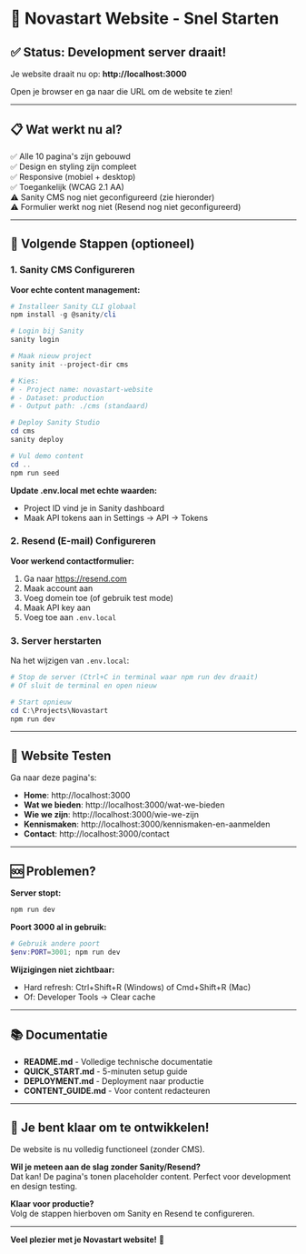 # 🚀 Novastart Website - Snel Starten

## ✅ Status: Development server draait!

Je website draait nu op: **http://localhost:3000**

Open je browser en ga naar die URL om de website te zien!

---

## 📋 Wat werkt nu al?

✅ Alle 10 pagina's zijn gebouwd  
✅ Design en styling zijn compleet  
✅ Responsive (mobiel + desktop)  
✅ Toegankelijk (WCAG 2.1 AA)  
⚠️ Sanity CMS nog niet geconfigureerd (zie hieronder)  
⚠️ Formulier werkt nog niet (Resend nog niet geconfigureerd)

---

## 🔧 Volgende Stappen (optioneel)

### 1. Sanity CMS Configureren

**Voor echte content management:**

```powershell
# Installeer Sanity CLI globaal
npm install -g @sanity/cli

# Login bij Sanity
sanity login

# Maak nieuw project
sanity init --project-dir cms

# Kies:
# - Project name: novastart-website  
# - Dataset: production
# - Output path: ./cms (standaard)

# Deploy Sanity Studio
cd cms
sanity deploy

# Vul demo content
cd ..
npm run seed
```

**Update .env.local met echte waarden:**
- Project ID vind je in Sanity dashboard
- Maak API tokens aan in Settings → API → Tokens

### 2. Resend (E-mail) Configureren

**Voor werkend contactformulier:**

1. Ga naar https://resend.com
2. Maak account aan
3. Voeg domein toe (of gebruik test mode)
4. Maak API key aan
5. Voeg toe aan `.env.local`

### 3. Server herstarten

Na het wijzigen van `.env.local`:

```powershell
# Stop de server (Ctrl+C in terminal waar npm run dev draait)
# Of sluit de terminal en open nieuw

# Start opnieuw
cd C:\Projects\Novastart
npm run dev
```

---

## 📱 Website Testen

Ga naar deze pagina's:

- **Home**: http://localhost:3000
- **Wat we bieden**: http://localhost:3000/wat-we-bieden
- **Wie we zijn**: http://localhost:3000/wie-we-zijn
- **Kennismaken**: http://localhost:3000/kennismaken-en-aanmelden
- **Contact**: http://localhost:3000/contact

---

## 🆘 Problemen?

**Server stopt:**
```powershell
npm run dev
```

**Poort 3000 al in gebruik:**
```powershell
# Gebruik andere poort
$env:PORT=3001; npm run dev
```

**Wijzigingen niet zichtbaar:**
- Hard refresh: Ctrl+Shift+R (Windows) of Cmd+Shift+R (Mac)
- Of: Developer Tools → Clear cache

---

## 📚 Documentatie

- **README.md** - Volledige technische documentatie
- **QUICK_START.md** - 5-minuten setup guide  
- **DEPLOYMENT.md** - Deployment naar productie
- **CONTENT_GUIDE.md** - Voor content redacteuren

---

## 🎉 Je bent klaar om te ontwikkelen!

De website is nu volledig functioneel (zonder CMS). 

**Wil je meteen aan de slag zonder Sanity/Resend?**  
Dat kan! De pagina's tonen placeholder content. Perfect voor development en design testing.

**Klaar voor productie?**  
Volg de stappen hierboven om Sanity en Resend te configureren.

---

**Veel plezier met je Novastart website!** 🚀

